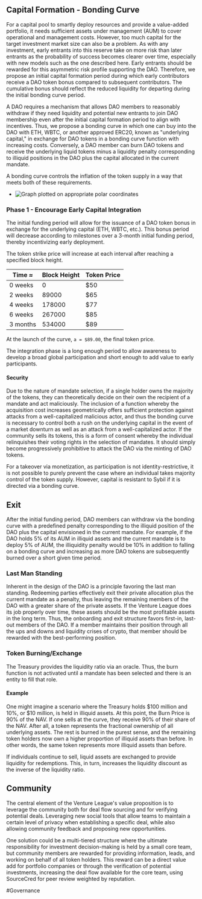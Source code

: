 ## Capital Formation - Bonding Curve

For a capital pool to smartly deploy resources and provide a value-added portfolio, it needs sufficient assets under management (AUM) to cover operational and management costs. However, too much capital for the target investment market size can also be a problem. As with any investment, early entrants into this reserve take on more risk than later entrants as the probability of success becomes clearer over time, especially with new models such as the one described here. Early entrants should be rewarded for this asymmetric risk profile supporting the DAO. Therefore, we propose an initial capital formation period during which early contributors receive a DAO token bonus compared to subsequent contributors. The cumulative bonus should reflect the reduced liquidity for departing during the initial bonding curve period.

A DAO requires a mechanism that allows DAO members to reasonably withdraw if they need liquidity and potential new entrants to join DAO membership even after the initial capital formation period to align with incentives. Thus, we propose a bonding curve in which one can buy into the DAO with ETH, WBTC, or another approved ERC20, known as "underlying capital," in exchange for DAO tokens in a bonding curve function with increasing costs. Conversely, a DAO member can burn DAO tokens and receive the underlying liquid tokens minus a liquidity penalty corresponding to illiquid positions in the DAO plus the capital allocated in the current mandate.

A bonding curve controls the inflation of the token supply in a way that meets both of these requirements.

- ![Graph plotted on appropriate polar coordinates](https://camo.githubusercontent.com/6187d5c656600e48ddd4339cd2a93174a7d8b8a336d9cfa0b0919466299c61fa/68747470733a2f2f692e696d6775722e636f6d2f32326f525530662e706e673d32353078)

### Phase 1 - Encourage Early Capital Integration

The initial funding period will allow for the issuance of a DAO token bonus in exchange for the underlying capital (ETH, WBTC, etc.). This bonus period will decrease according to milestones over a 3-month initial funding period, thereby incentivizing early deployment.

The token strike price will increase at each interval after reaching a specified block height.

|**Time ≈**|**Block Height**|**Token Price**|
|---|---|---|
|0 weeks|0|$50|
|2 weeks|89000|$65|
|4 weeks|178000|$77|
|6 weeks|267000|$85|
|3 months|534000|$89|

At the launch of the curve, `a = $89.00`, the final token price.

The integration phase is a long enough period to allow awareness to develop a broad global participation and short enough to add value to early participants.

#### Security

Due to the nature of mandate selection, if a single holder owns the majority of the tokens, they can theoretically decide on their own the recipient of a mandate and act maliciously. The inclusion of a function whereby the acquisition cost increases geometrically offers sufficient protection against attacks from a well-capitalized malicious actor, and thus the bonding curve is necessary to control both a rush on the underlying capital in the event of a market downturn as well as an attack from a well-capitalized actor. If the community sells its tokens, this is a form of consent whereby the individual relinquishes their voting rights in the selection of mandates. It should simply become progressively prohibitive to attack the DAO via the minting of DAO tokens.

For a takeover via monetization, as participation is not identity-restrictive, it is not possible to purely prevent the case where an individual takes majority control of the token supply. However, capital is resistant to Sybil if it is directed via a bonding curve.

## Exit

After the initial funding period, DAO members can withdraw via the bonding curve with a predefined penalty corresponding to the illiquid position of the DAO plus the capital envisioned in the current mandate. For example, if the DAO holds 5% of its AUM in illiquid assets and the current mandate is to deploy 5% of AUM, the illiquidity penalty would be 10% in addition to falling on a bonding curve and increasing as more DAO tokens are subsequently burned over a short given time period.

### Last Man Standing

Inherent in the design of the DAO is a principle favoring the last man standing. Redeeming parties effectively exit their private allocation plus the current mandate as a penalty, thus leaving the remaining members of the DAO with a greater share of the private assets. If the Venture League does its job properly over time, these assets should be the most profitable assets in the long term. Thus, the onboarding and exit structure favors first-in, last-out members of the DAO. If a member maintains their position through all the ups and downs and liquidity crises of crypto, that member should be rewarded with the best-performing position.

### Token Burning/Exchange

The Treasury provides the liquidity ratio via an oracle. Thus, the burn function is not activated until a mandate has been selected and there is an entity to fill that role.

#### Example

One might imagine a scenario where the Treasury holds $100 million and 10%, or $10 million, is held in illiquid assets. At this point, the Burn Price is 90% of the NAV. If one sells at the curve, they receive 90% of their share of the NAV. After all, a token represents the fractional ownership of all underlying assets. The rest is burned in the purest sense, and the remaining token holders now own a higher proportion of illiquid assets than before. In other words, the same token represents more illiquid assets than before.

If individuals continue to sell, liquid assets are exchanged to provide liquidity for redemptions. This, in turn, increases the liquidity discount as the inverse of the liquidity ratio.

## Community

The central element of the Venture League's value proposition is to leverage the community both for deal flow sourcing and for verifying potential deals. Leveraging new social tools that allow teams to maintain a certain level of privacy when establishing a specific deal, while also allowing community feedback and proposing new opportunities.

One solution could be a multi-tiered structure where the ultimate responsibility for investment decision-making is held by a small core team, but community members are rewarded for providing information, leads, and working on behalf of all token holders. This reward can be a direct value add for portfolio companies or through the verification of potential investments, increasing the deal flow available for the core team, using SourceCred for peer review weighted by reputation.

#Governance 